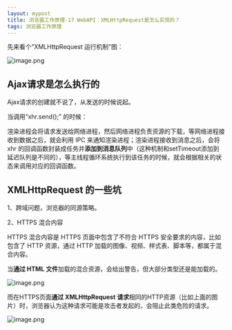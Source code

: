 ```yaml
---
layout: mypost
title: 浏览器工作原理-17 WebAPI：XMLHttpRequest是怎么实现的？
tags: 浏览器工作原理
---
```


先来看个“XMLHttpRequest 运行机制”图：

![image.png](https://i.loli.net/2019/09/21/bn6SyhOXvEYTgGa.png)



## Ajax请求是怎么执行的

Ajax请求的创建就不说了，从发送的时候说起。

当调用“xhr.send();” 的时候：

渲染进程会将请求发送给网络进程，然后网络进程负责资源的下载，等网络进程接收到数据之后，就会利用 IPC 来通知渲染进程；渲染进程接收到消息之后，会将 xhr 的回调函数封装成任务并**添加到消息队列**中（这种机制和setTimeout添加到延迟队列是不同的），等主线程循环系统执行到该任务的时候，就会根据相关的状态来调用对应的回调函数。



## XMLHttpRequest 的一些坑

1、跨域问题，浏览器的同源策略。

2、HTTPS 混合内容

HTTPS 混合内容是 HTTPS 页面中包含了不符合 HTTPS 安全要求的内容，比如包含了 HTTP 资源，通过 HTTP 加载的图像、视频、样式表、脚本等，都属于混合内容。

当**通过 HTML 文件**加载的混合资源，会给出警告，但大部分类型还是能加载的。

![image.png](https://i.loli.net/2019/09/21/atNvKA5mhirluM2.png)

而在HTTPS页面**通过 XMLHttpRequest 请求**相同的HTTP资源（比如上面的图片）时，浏览器认为这种请求可能是攻击者发起的，会阻止此类危险的请求。

![image.png](https://i.loli.net/2019/09/21/rCuVKapUm3LTlwx.png)
